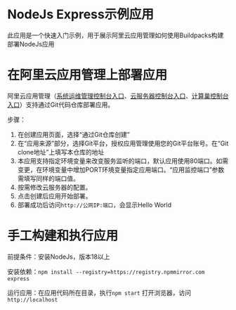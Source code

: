 # NodeJs Express示例应用
此应用是一个快速入门示例，用于展示阿里云应用管理如何使用Buildpacks构建部署NodeJs应用

# 在阿里云应用管理上部署应用
阿里云应用管理（[系统运维管理控制台入口](https://oos.console.aliyun.com/app)、[云服务器控制台入口](https://ecs.console.aliyun.com/app)、[计算巢控制台入口](https://computenest.console.aliyun.com/app)）支持通过Git代码仓库部署应用。

步骤：
1. 在创建应用页面，选择“通过Git仓库创建”
2. 在“应用来源”部分，选择Git平台，授权应用管理使用您的Git平台账号。在“Git clone地址”上填写本仓库的地址
4. 本应用支持指定环境变量来改变服务监听的端口，默认应用使用80端口。如需变更，在环境变量中增加PORT环境变量指定应用端口。“应用监控端口”参数需填写同样的端口值。
5. 按需修改云服务器的配置。
6. 点击创建后应用开始部署。
7. 部署成功后访问`http://公网IP:端口`，会显示Hello World

# 手工构建和执行应用

前提条件：安装NodeJs，版本18以上

安装依赖：`npm install --registry=https://registry.npmmirror.com express`

运行应用：在应用代码所在目录，执行`npm start`
打开浏览器，访问`http://localhost`

